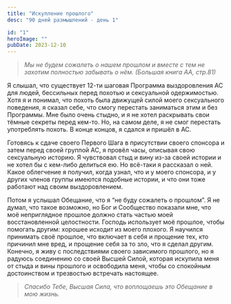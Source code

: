 ```yaml
---
title: "Искупление прошлого"
desc: "90 дней размышлений - день 1"

id: "1"
heroImage: ""
pubDate: 2023-12-10
---
```

> _Мы не будем сожалеть о нашем прошлом и вместе с тем не захотим полностью
> забывать о нём. (Большая книга АА, стр.81)_

Я слышал, что существует 12-ти шаговая Программа выздоровления АС для людей,
бессильных перед похотью и сексуальной одержимостью. Хотя я и понимал, что
похоть была движущей силой моего сексуального поведения, я сказал себе, что
смогу перестать заниматься этим и без Программы. Мне было очень стыдно, и я не
хотел раскрывать свои тёмные секреты перед кем-то. Но, на самом деле, я не
смог перестать употреблять похоть. В конце концов, я сдался и пришёл в АС.

Готовясь к сдаче своего Первого Шага в присутствии своего спонсора и затем
перед своей группой АС, я провёл часы, описывая свою сексуальную историю. Я
чувствовал стыд и вину из-за своей истории и не хотел бы с кем-либо делиться
ею. Но всё-таки я рассказал о ней. Какое облегчение я получил, когда узнал,
что и у моего спонсора, и у других членов группы имеются подобные истории, и
что они тоже работают над своим выздоровлением.

Потом я услышал Обещание, что я “не буду сожалеть о прошлом”. Я не думал, что
такое возможно, но Бог и Сообщество показали мне, что моё неприглядное прошлое
должно стать частью моей восстановленной целостности. Господь использует моё
прошлое, чтобы помогать другим: хорошее исходит из моего плохого. Я научился
принимать своё прошлое, что включает в себя и прощение тех, кто причинил мне
вред, и прощение себя за то зло, что я сделал другим. Конечно, я живу с
последствиями своего зависимого прошлого, но я радуюсь соединению со своей
Высшей Силой, которая искупила меня от стыда и вины прошлого и освободила
меня, чтобы со спокойным достоинством и трезвостью встречать настоящее.

> _Спасибо Тебе, Высшая Сила, что воплощаешь это Обещание в мою жизнь._

